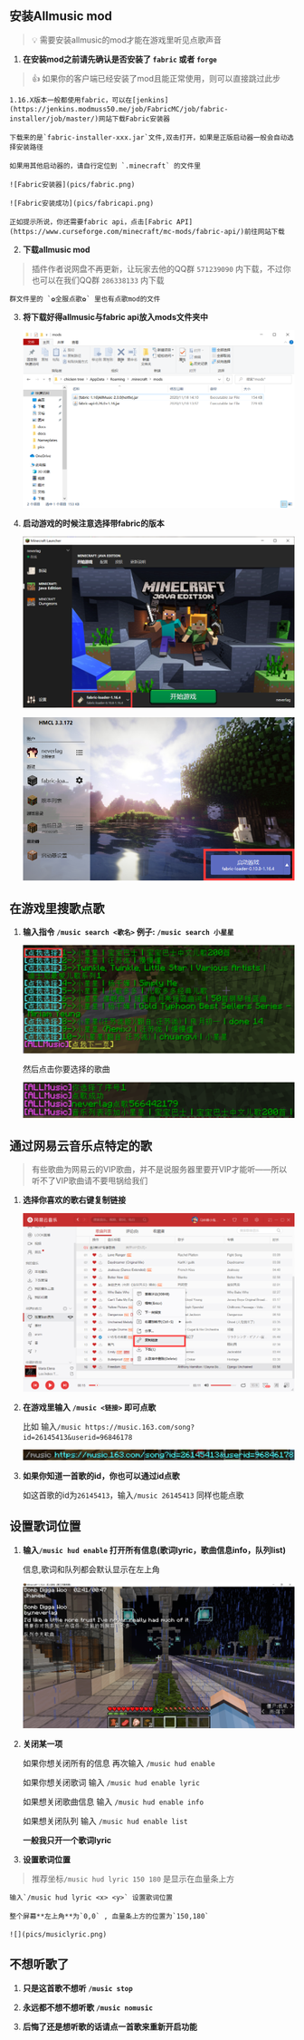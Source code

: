 ## 安装Allmusic mod
> 💡 需要安装allmusic的mod才能在游戏里听见点歌声音

1. **在安装mod之前请先确认是否安装了 `fabric` 或者 `forge`**
> 👍 如果你的客户端已经安装了mod且能正常使用，则可以直接跳过此步

    1.16.X版本一般都使用fabric，可以在[jenkins](https://jenkins.modmuss50.me/job/FabricMC/job/fabric-installer/job/master/)网站下载Fabric安装器

    下载来的是`fabric-installer-xxx.jar`文件,双击打开，如果是正版启动器一般会自动选择安装路径
    
    如果用其他启动器的，请自行定位到 `.minecraft` 的文件里

    ![Fabric安装器](pics/fabric.png)

    ![Fabric安装成功](pics/fabricapi.png)

    正如提示所说，你还需要fabric api，点击[Fabric API](https://www.curseforge.com/minecraft/mc-mods/fabric-api/)前往网站下载
2. **下载allmusic mod**
> 插件作者说网盘不再更新，让玩家去他的QQ群 `571239090` 内下载，不过你也可以在我们QQ群 `286338133` 内下载
    
    群文件里的 `✿全服点歌✿` 里也有点歌mod的文件

3. **将下载好得allmusic与fabric api放入mods文件夹中**

    ![将allmusic和fabric api放入mod文件夹](pics/mods.png)

4. **启动游戏的时候注意选择带fabric的版本**

    ![选择带fabric的版本启动正版客户端](pics/startgame.png)

    ![选择带fabric的版本启动HMCL](pics/startgame2.png)

## 在游戏里搜歌点歌

1. **输入指令 `/music search <歌名>` 例子: `/music search 小星星`**

    ![搜索歌曲](pics/musicsearch.png)

    然后点击你要选择的歌曲

    ![选择歌曲](pics/musicselect.png)

## 通过网易云音乐点特定的歌
> 有些歌曲为网易云的VIP歌曲，并不是说服务器里要开VIP才能听——所以听不了VIP歌曲请不要甩锅给我们

1. **选择你喜欢的歌右键复制链接**

    ![网易云音乐界面](pics/wangyiyun.png)

2. **在游戏里输入 `/music <链接>` 即可点歌**

    比如 输入`/music https://music.163.com/song?id=26145413&userid=96846178`

    ![复制链接在这里](pics/musiccopy.png)

3. **如果你知道一首歌的id，你也可以通过id点歌**

    如这首歌的id为`26145413`，输入`/music 26145413` 同样也能点歌

## 设置歌词位置

1. **输入`/music hud enable` 打开所有信息(歌词lyric，歌曲信息info，队列list)**

    信息,歌词和队列都会默认显示在左上角

    ![](pics/musichud.png)

2. **关闭某一项**

    如果你想关闭所有的信息 再次输入 `/music hud enable`

    如果你想关闭歌词 输入 `/music hud enable lyric`

    如果想关闭歌曲信息 输入 `/music hud enable info`

    如果想关闭队列 输入 `/music hud enable list`

    **一般我只开一个歌词lyric**

2. **设置歌词位置**
> 推荐坐标`/music hud lyric 150 180` 是显示在血量条上方

    输入`/music hud lyric <x> <y>` 设置歌词位置

    整个屏幕**左上角**为`0,0` , 血量条上方的位置为`150,180`

    ![](pics/musiclyric.png)

## 不想听歌了

1. **只是这首歌不想听 `/music stop`**

2. **永远都不想不想听歌 `/music nomusic`**

3. **后悔了还是想听歌的话请点一首歌来重新开启功能**